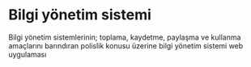 # Bilgi yönetim sistemi

Bilgi yönetim sistemlerinin; toplama, kaydetme, paylaşma ve kullanma amaçlarını barındıran polislik konusu üzerine bilgi yönetim sistemi web uygulaması
